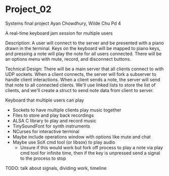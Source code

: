 # Project_02
Systems final project 
Ayan Chowdhury, Wilde Chu
Pd 4

A real-time keyboard jam session for multiple users

Description:
A user will connect to the server and be presented with a piano drawn in the terminal. Keys on the keyboard will be mapped to piano keys, and pressing a note will play the note for all users connected. There will be an options menu with mute, record, and disconnect buttons.

Technical Design:
There will be a main server that all clients connect to with UDP sockets. When a client connects, the server will fork a subserver to handle client interactions. When a client sends a note, the server will send that note to all connected clients. We'll use linked lists to store the list of clients, and we'll create a struct to send note data from client to server.


 Keyboard that multiple users can play
  - Sockets to have multiple clients play music together
  - Files to store and play back recordings
  - ALSA C library to play and record music
  - TinySoundFont for synth instruments
  - NCurses for interactive terminal
  - Maybe include operations window with options like mute and chat
  - Maybe use SoX cmd tool (or libsox) to play audio
    - Unsure if this would work but fork off process to play a note via play cmd tool for infinite time, then if the key is unpressed send a signal to the process to stop 


TODO: talk about signals, dividing work, timeline
